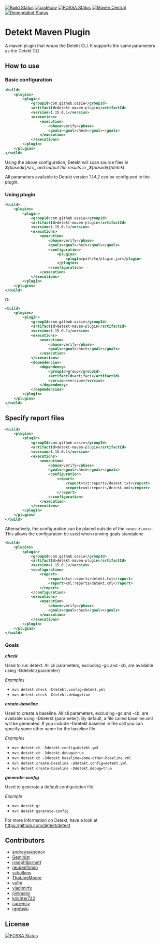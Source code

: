 [![Build Status](https://travis-ci.org/Ozsie/detekt-maven-plugin.svg?branch=master)](https://travis-ci.org/Ozsie/detekt-maven-plugin)
[![codecov](https://codecov.io/gh/Ozsie/detekt-maven-plugin/branch/master/graph/badge.svg)](https://codecov.io/gh/Ozsie/detekt-maven-plugin)
[![FOSSA Status](https://app.fossa.io/api/projects/git%2Bgithub.com%2FOzsie%2Fdetekt-maven-plugin.svg?type=shield)](https://app.fossa.io/projects/git%2Bgithub.com%2FOzsie%2Fdetekt-maven-plugin?ref=badge_shield)
[![Maven Central](https://img.shields.io/maven-central/v/com.github.ozsie/detekt-maven-plugin.svg?label=Maven%20Central)](https://search.maven.org/search?q=g:%22com.github.ozsie%22%20AND%20a:%22detekt-maven-plugin%22)
[![Dependabot Status](https://api.dependabot.com/badges/status?host=github&repo=Ozsie/detekt-maven-plugin)](https://dependabot.com)

# Detekt Maven Plugin

A maven plugin that wraps the Detekt CLI. It supports the same parameters as the Detekt CLI.

## How to use
### Basic configuration
```xml
<build>
    <plugins>
        <plugin>
            <groupId>com.github.ozsie</groupId>
            <artifactId>detekt-maven-plugin</artifactId>
            <version>1.15.0.1</version>
            <executions>
                <execution>
                    <phase>verify</phase>
                    <goals><goal>check</goal></goals>
                </execution>
            </executions>
        </plugin>
    </plugins>
</build>
```
Using the above configuration, Detekt will scan source files in _${basedir}/src_ and output the results in _${basedir}/detekt_.

All parameters available to Detekt version _1.14.2_ can be configured in
the plugin.


### Using plugin
```xml
<build>
    <plugins>
        <plugin>
            <groupId>com.github.ozsie</groupId>
            <artifactId>detekt-maven-plugin</artifactId>
            <version>1.15.0.1</version>
            <executions>
                <execution>
                    <phase>verify</phase>
                    <goals><goal>check</goal></goals>
                    <configuration>
                        <plugins>
                            <plugin>path/to/plugin.jar</plugin>
                        </plugins>
                    </configuration>
                </execution>
            </executions>
        </plugin>
    </plugins>
</build>
```

Or

```xml
<build>
    <plugins>
        <plugin>
            <groupId>com.github.ozsie</groupId>
            <artifactId>detekt-maven-plugin</artifactId>
            <version>1.15.0.1</version>
            <executions>
                <execution>
                    <phase>verify</phase>
                    <goals><goal>check</goal></goals>
                </execution>
            </executions>
            <dependencies>
                <dependency>
                    <groupId>group</groupId>
                    <artifactId>artifact</artifactId>
                    <version>version</version>
                </dependency>
            </dependencies>
        </plugin>
    </plugins>
</build>
```

## Specify report files
```xml
<build>
    <plugins>
        <plugin>
            <groupId>com.github.ozsie</groupId>
            <artifactId>detekt-maven-plugin</artifactId>
            <version>1.15.0.1</version>
            <executions>
                <execution>
                    <phase>verify</phase>
                    <goals><goal>check</goal></goals>
                    <configuration>
                        <report>
                            <report>txt:reports/detekt.txt</report>
                            <report>xml:reports/detekt.xml</report>
                        </report>
                    </configuration>
                </execution>
            </executions>
        </plugin>
    </plugins>
</build>
```
Alternatively, the configuration can be placed outside of the
`<executions>`. This allows the configuration be used when running goals
standalone

```xml
<build>
    <plugins>
        <plugin>
            <groupId>com.github.ozsie</groupId>
            <artifactId>detekt-maven-plugin</artifactId>
            <version>1.15.0.1</version>
            <configuration>
                <report>
                    <report>txt:reports/detekt.txt</report>
                    <report>xml:reports/detekt.xml</report>
                </report>
            </configuration>
            <executions>
                <execution>
                    <phase>verify</phase>
                    <goals><goal>check</goal></goals>
                </execution>
            </executions>
        </plugin>
    </plugins>
</build>
```

### Goals
***check***

Used to run detekt. All cli parameters, excluding -gc and -cb, are available using -Ddetekt.{parameter}

_Examples_

 * `mvn detekt:check -Ddetekt.config=detekt.yml`
 * `mvn detekt:check -Ddetekt.debug=true`

***create-baseline***

Used to create a baseline. All cli parameters, excluding -gc and -cb,
are available using -Ddetekt.{parameter}. By default, a file called
baseline.xml will be generated. If you include -Ddetekt.baseline in the
call you can specify some other name for the baseline file.

_Examples_

*  `mvn detekt:cb -Ddetekt.config=detekt.yml`
 * `mvn detekt:cb -Ddetekt.debug=true`
*  `mvn detekt:cb -Ddetekt.baseline=some-other-baseline.xml`
*  `mvn detekt:create-baseline -Ddetekt.config=detekt.yml`
 * `mvn detekt:create-baseline -Ddetekt.debug=true`

***generate-config***

Used to generate a default configuration file

_Example_

 * `mvn detekt:gc`
 * `mvn detekt:generate-config`
 
 For more information on Detekt, have a look at https://github.com/detekt/detekt
 
## Contributors
 * [andreysaksonov](https://github.com/andreysaksonov)
 * [Geminist](https://github.com/Geminist)
 * [josephlbarnett](https://github.com/josephlbarnett)
 * [reubenfirmin](https://github.com/reubenfirmin)
 * [schalkms](https://github.com/schalkms)
 * [ThatJoeMoore](https://github.com/ThatJoeMoore)
 * [va1m](https://github.com/va1m)
 * [vladimirfx](https://github.com/vladimirfx)
 * [pinkasey](https://github.com/pinkasey)
 * [krichter722](https://github.com/krichter722)
 * [currensy](https://github.com/currensy)
 * [rgrebski](https://github.com/rgrebski)

## License
[![FOSSA Status](https://app.fossa.io/api/projects/git%2Bgithub.com%2FOzsie%2Fdetekt-maven-plugin.svg?type=large)](https://app.fossa.io/projects/git%2Bgithub.com%2FOzsie%2Fdetekt-maven-plugin?ref=badge_large)
